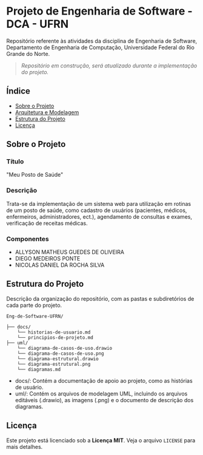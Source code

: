 # Projeto de Engenharia de Software - DCA - UFRN

Repositório referente às atividades da disciplina de Engenharia de Software, Departamento de Engenharia de Computação, Universidade Federal do Rio Grande do Norte.

> *Repositório em construção, será atualizado durante a implementação do projeto.*

## Índice

- [Sobre o Projeto](#sobre-o-projeto)
- [Arquitetura e Modelagem](#arquitetura-e-modelagem)
- [Estrutura do Projeto](#estrutura-do-projeto)
- [Licença](#licença)

## Sobre o Projeto

### Título
"Meu Posto de Saúde"

### Descrição
Trata-se da implementação de um sistema web para utilização em rotinas de um posto de saúde, como cadastro de usuários (pacientes, médicos, enfermeiros, administradores, ect.), agendamento de consultas e exames, verificação de receitas médicas.

### Componentes
- ALLYSON MATHEUS GUEDES DE OLIVEIRA
- DIEGO MEDEIROS PONTE
- NICOLAS DANIEL DA ROCHA SILVA

## Estrutura do Projeto

Descrição da organização do repositório, com as pastas e subdiretórios de cada parte do projeto.

    Eng-de-Software-UFRN/

    ├── docs/
        └── historias-de-usuario.md
        └── principios-de-projeto.md    
    ├── uml/
        └── diagrama-de-casos-de-uso.drawio
        └── diagrama-de-casos-de-uso.png
        └── diagrama-estrutural.drawio
        └── diagrama-estrutural.png
        └── diagramas.md



- docs/: Contém a documentação de apoio ao projeto, como as histórias de usuário.
- uml/: Contém os arquivos de modelagem UML, incluindo os arquivos editáveis (.drawio), as imagens (.png) e o documento de descrição dos diagramas.

## Licença
Este projeto está licenciado sob a **Licença MIT**. Veja o arquivo `LICENSE` para mais detalhes.


